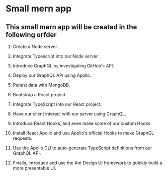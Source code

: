 # Small mern app

## This small mern app will be created in the following orfder

1. Create a Node server.

2. Integrate Typescript into our Node server.

3. Introduce GraphQL by investigating GitHub's API.

4. Deploy our GraphQL API using Apollo.

5. Persist data with MongoDB.

6. Bootstrap a React project.

7. Integrate TypeScript into our React project.

8. Have our client interact with our server using GraphQL.

9. Introduce React Hooks, and even make some of our custom Hooks.

10. Install React Apollo and use Apollo's official Hooks to make GraphQL requests.

11. Use the Apollo CLI to auto-generate TypeScript definitions from our GraphQL API.

12. Finally, introduce and use the Ant Design UI framework to quickly build a more presentable UI.
